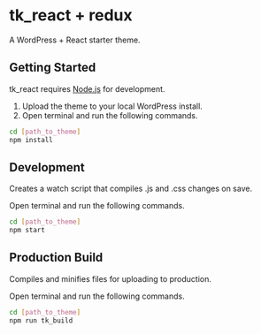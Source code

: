 # tk_react + redux
A WordPress + React starter theme.

## Getting Started
tk_react requires [Node.js](https://nodejs.org/) for development.

1. Upload the theme to your local WordPress install.
2. Open terminal and run the following commands.

```sh
cd [path_to_theme]
npm install
```
## Development
Creates a watch script that compiles .js and .css changes on save.

Open terminal and run the following commands.
```sh
cd [path_to_theme]
npm start
```

## Production Build
Compiles and minifies files for uploading to production.

Open terminal and run the following commands.
```sh
cd [path_to_theme]
npm run tk_build
```
